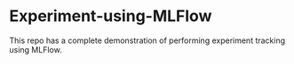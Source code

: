# Experiment-using-MLFlow
This repo has a complete demonstration of performing experiment tracking using MLFlow.
